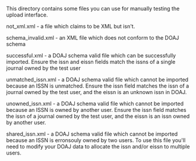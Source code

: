 This directory contains some files you can use for manually testing the 
upload interface.

not_xml.xml - a file which claims to be XML but isn't.

schema_invalid.xml - an XML file which does not conform to the DOAJ schema

successful.xml - a DOAJ schema valid file which can be successfully imported.  Ensure the issn and eissn fields match the issns of a single journal owned by the test user

unmatched_issn.xml - a DOAJ schema valid file which cannot be imported because an ISSN is unmatched.  Ensure the issn field matches the issn of a journal owned by the test user, and the eissn is an unknown issn in DOAJ.

unowned_issn.xml - a DOAJ schema valid file which cannot be imported because an ISSN is owned by another user.  Ensure the issn field matches the issn of a journal owned by the test user, and the eissn is an issn owned by another user.

shared_issn.xml - a DOAJ schema valid file which cannot be imported because an ISSN is erronsouly owned by two users.  To use this file you'll need to modify your DOAJ data to allocate the issn and/or eissn to multiple users.

